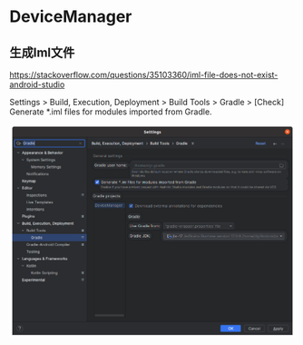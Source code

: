# DeviceManager

## 生成Iml文件
https://stackoverflow.com/questions/35103360/iml-file-does-not-exist-android-studio

Settings > Build, Execution, Deployment > Build Tools > Gradle > [Check] Generate *.iml files for modules imported from Gradle.

![studio_settings.png](studio_settings.png)